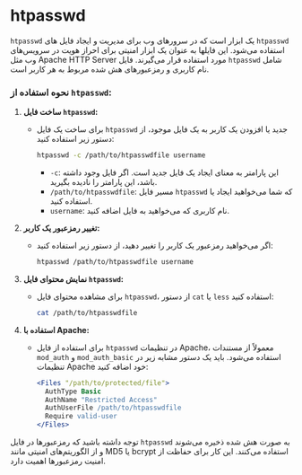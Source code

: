# htpasswd

`htpasswd` یک ابزار است که در سرورهای وب برای مدیریت و ایجاد فایل های `htpasswd` استفاده می‌شود. این فایلها به عنوان یک ابزار امنیتی برای احراز هویت در سرویس‌های وب مثل Apache HTTP Server مورد استفاده قرار می‌گیرند. فایل `htpasswd` شامل نام کاربری و رمزعبورهای هش شده مربوط به هر کاربر است.

### نحوه استفاده از `htpasswd`:

1. **ساخت فایل `htpasswd`:**
   - برای ساخت یک فایل `htpasswd` جدید یا افزودن یک کاربر به یک فایل موجود، از دستور زیر استفاده کنید:
     ```bash
     htpasswd -c /path/to/htpasswdfile username
     ```
     - `-c`: این پارامتر به معنای ایجاد یک فایل جدید است. اگر فایل وجود داشته باشد، این پارامتر را نادیده بگیرید.
     - `/path/to/htpasswdfile`: مسیر فایل `htpasswd` که شما می‌خواهید ایجاد یا استفاده کنید.
     - `username`: نام کاربری که می‌خواهید به فایل اضافه کنید.

2. **تغییر رمزعبور یک کاربر:**
   - اگر می‌خواهید رمزعبور یک کاربر را تغییر دهید، از دستور زیر استفاده کنید:
     ```bash
     htpasswd /path/to/htpasswdfile username
     ```

3. **نمایش محتوای فایل `htpasswd`:**
   - برای مشاهده محتوای فایل `htpasswd`، از دستور `cat` یا `less` استفاده کنید:
     ```bash
     cat /path/to/htpasswdfile
     ```

4. **استفاده با Apache:**
   - برای استفاده از فایل `htpasswd` در تنظیمات Apache، معمولاً از مستندات `mod_auth` و `mod_auth_basic` استفاده می‌شود. باید یک دستور مشابه زیر در تنظیمات Apache خود اضافه کنید:
     ```apache
     <Files "/path/to/protected/file">
       AuthType Basic
       AuthName "Restricted Access"
       AuthUserFile /path/to/htpasswdfile
       Require valid-user
     </Files>
     ```

توجه داشته باشید که رمزعبورها در فایل `htpasswd` به صورت هش شده ذخیره می‌شوند و از الگوریتم‌های امنیتی مانند MD5 یا bcrypt استفاده می‌کنند. این کار برای حفاظت از امنیت رمزعبورها اهمیت دارد.
